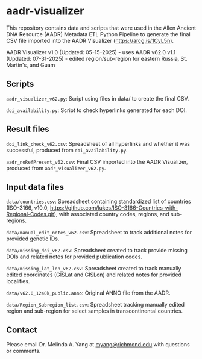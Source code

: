 # aadr-visualizer

This repository contains data and scripts that were used in the Allen Ancient DNA Resource (AADR) Metadata ETL Python Pipeline to generate the final CSV file imported into the AADR Visualizer (https://arcg.is/1CyL5n). 

AADR Visualizer 
v1.0 (Updated: 05-15-2025) - uses AADR v62.0
v1.1 (Updated: 07-31-2025) - edited region/sub-region for eastern Russia, St. Martin's, and Guam

## Scripts 

`aadr_visualizer_v62.py`: Script using files in data/ to create the final CSV.
    
`doi_availability.py`: Script to check hyperlinks generated for each DOI.

## Result files

`doi_link_check_v62.csv`: Spreadsheet of all hyperlinks and whether it was successful, produced from `doi_availability.py`.
    
`aadr_noRefPresent_v62.csv`: Final CSV imported into the AADR Visualizer, produced from `aadr_visualizer_v62.py`.
    
## Input data files

`data/countries.csv`: Spreadsheet containing standardized list of countries (ISO-3166, v10.0, https://github.com/lukes/ISO-3166-Countries-with-Regional-Codes.git), with associated country codes, regions, and sub-regions. 
    
`data/manual_edit_notes_v62.csv`: Spreadsheet to track additional notes for provided genetic IDs.
    
`data/missing_doi_v62.csv`: Spreadsheet created to track provide missing DOIs and related notes for provided publication codes.

`data/missing_lat_lon_v62.csv`: Spreadsheet created to track manually edited coordinates (GISLat and GISLon) and related notes for provided localities.
    
`data/v62.0_1240k_public.anno`: Original ANNO file from the AADR.

`data/Region_Subregion_list.csv`: Spreadsheet tracking manually edited region and sub-region for select samples in transcontinental countries.

## Contact
Please email Dr. Melinda A. Yang at myang@richmond.edu with questions or comments.
